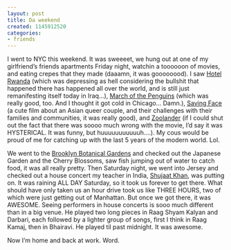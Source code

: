 ```yaml
---
layout: post
title: Da weekend
created: 1145912520
categories:
- friends
---
```

I went to NYC this weekend. It was sweeeet, we hung out at one of my girlfriend’s friends apartments Friday night, watchin a toooooon of movies, and eating crepes that they made (daaamn, it was goooooood). I saw [Hotel Rwanda](http://www.imdb.com/title/tt0395169/) (which was depressing as hell considering the bullshit that happened there has happened all over the world, and is still just remanifesting itself today in Iraq...), [March of the Penguins](http://www.imdb.com/title/tt0395169/) (which was really good, too. And I thought it got cold in Chicago... Damn.), [Saving Face](http://www.sonyclassics.com/savingface/) (a cute film about an Asian queer couple, and their challenges with their families and communities, it was really good), and [Zoolander](http://www.zoolander.com/) (if I could shut out the fact that there was soooo much wrong with the movie, I’d say it was HYSTERICAL. It was funny, but huuuuuuuuuuuh....). My cous would be proud of me for catching up with the last 5 years of the modern world. Lol.

We went to the [Brooklyn Botanical Gardens](http://www.bbg.org/) and checked out the Japanese Garden and the Cherry Blossoms, saw fish jumping out of water to catch food, it was all really pretty. Then Saturday night, we went into Jersey and checked out a house concert my teacher in India, [Shujaat Khan](http://www.shujaatkhan.com/), was putting on. It was raining ALL DAY Saturday, so it took us forever to get there. What should have only taken us an hour drive took us like THREE HOURS, two of which were just getting out of Manhattan. But once we got there, it was AWESOME. Seeing performers in house concerts is sooo much different than in a big venue. He played two long pieces in Raag Shyam Kalyan and Darbari, each followed by a lighter group of songs, first I think in Raag Kamaj, then in Bhairavi. He played til past midnight. It was awesome.

Now I’m home and back at work. Word.

